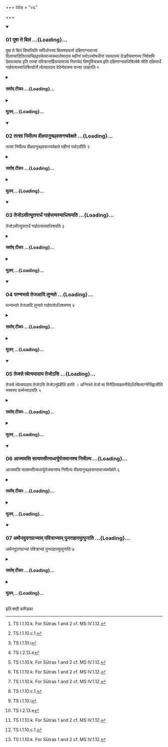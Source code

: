 +++
title = "०६"

+++

<div class="js_include" includetitle="true" newlevelforh1="3" unfilled url="/vedAH_yajuH/taittirIyam/sUtram/ApastambaH/shrautam/vishvAsa-prastutiH/02/06/01_pUShA_te_bilaM.md">
<details open><summary><h3>01 पूषा ते बिलं ...{Loading}...</h3></summary>

पूषा ते बिलं विष्यत्विति सर्पिर्धानस्य बिलमपावर्त्य दक्षिणाग्नावाज्यं विलाप्यादितिरस्यच्छिद्रपत्त्रेत्याज्यस्थालोमादाय महीनां पयोऽस्योषधीनां रसस्तस्य तेऽक्षीयमाणस्य निर्वपामि देवयज्याया इति तस्यां पवित्रान्तर्हितायामाज्यं निरुप्येदं विष्णुर्विचक्रम इति दक्षिणाग्नावधिश्रित्येषे त्वेति दक्षिणार्धे गार्हपत्यस्याधिश्रित्योर्जे त्वेत्यपादाय वेदेनोपयम्य पत्न्या उपहरति १
</details>
</div>
<div class="js_include collapsed" newlevelforh1="4" title="सर्वाष् टीकाः" unfilled url="/vedAH_yajuH/taittirIyam/sUtram/ApastambaH/shrautam/sarvASh_TIkAH/02/06/01_pUShA_te_bilaM.md">
<details><summary><h4>सर्वाष् टीकाः ...{Loading}...</h4></summary>
<details><summary>थिते</summary>

1. With pūṣā te bilam[^1]....having opened the mouth of the pitcher of ghee, having melted the ghee on the Dakṣiṇa-fire, with "aditirasyachhidrapatrā[^2]” having taken the pot of ghee with mahīnāṁ payo'si[^3]...having poured ghee in it (ghee-pot) on which two strainers have been kept, with “idaṁ viṣnur vicakrame[^4]..., having kept the ghee-pot on the Dakṣina-fire, then with iṣe tva[^5] having kept (the ghee-pot) on the southern part of the Gārhapatya (-fire), with ūrje tvã[^6] having removed (the ghee-pot from the fire), having supported (the ghee-pot) with grass-brush (Veda), (the Adhvaryu) brings (the ghee-pot) to the wife of the sacrificer.  

[^1-2]: These formulae are not found in any Saṁhitā-text.  

[^3]: TS I.1.10.i  

[^4]: TS I.2.13.e  

[^5-6]: TS I.1.1.a
</details>
</details>
</div>
<div class="js_include collapsed" newlevelforh1="4" title="मूलम्" unfilled url="/vedAH_yajuH/taittirIyam/sUtram/ApastambaH/shrautam/mUlam/02/06/01_pUShA_te_bilaM.md">
<details><summary><h4>मूलम् ...{Loading}...</h4></summary>

पूषा ते बिलं विष्यत्विति सर्पिर्धानस्य बिलमपावर्त्य दक्षिणाग्नावाज्यं विलाप्यादितिरस्यच्छिद्रपत्त्रेत्याज्यस्थालोमादाय महीनां पयोऽस्योषधीनां रसस्तस्य तेऽक्षीयमाणस्य निर्वपामि देवयज्याया इति तस्यां पवित्रान्तर्हितायामाज्यं निरुप्येदं विष्णुर्विचक्रम इति दक्षिणाग्नावधिश्रित्येषे त्वेति दक्षिणार्धे गार्हपत्यस्याधिश्रित्योर्जे त्वेत्यपादाय वेदेनोपयम्य पत्न्या उपहरति १
</details>
</div>
<div class="js_include" includetitle="true" newlevelforh1="3" unfilled url="/vedAH_yajuH/taittirIyam/sUtram/ApastambaH/shrautam/vishvAsa-prastutiH/02/06/02_tatsA_nimIlya_vIxyAnuchChvasantyavexate.md">
<details open><summary><h3>02 तत्सा निमील्य वीक्ष्यानुच्छ्वसन्त्यवेक्षते ...{Loading}...</h3></summary>

तत्सा निमील्य वीक्ष्यानुच्छ्वसन्त्यवेक्षते महीनां पयोऽसीति २
</details>
</div>
<div class="js_include collapsed" newlevelforh1="4" title="सर्वाष् टीकाः" unfilled url="/vedAH_yajuH/taittirIyam/sUtram/ApastambaH/shrautam/sarvASh_TIkAH/02/06/02_tatsA_nimIlya_vIxyAnuchChvasantyavexate.md">
<details><summary><h4>सर्वाष् टीकाः ...{Loading}...</h4></summary>
<details><summary>थिते</summary>

2. Having closed her eyes, then (having opened them), then having looked at it (the ghee), she gazes it without breathing out, with mahīnām payo'si.[^1]  

[^1]: TS I.1.10.k. For Sūtras 1 and 2 cf. MS IV.1.12.
</details>
</details>
</div>
<div class="js_include collapsed" newlevelforh1="4" title="मूलम्" unfilled url="/vedAH_yajuH/taittirIyam/sUtram/ApastambaH/shrautam/mUlam/02/06/02_tatsA_nimIlya_vIxyAnuchChvasantyavexate.md">
<details><summary><h4>मूलम् ...{Loading}...</h4></summary>

तत्सा निमील्य वीक्ष्यानुच्छ्वसन्त्यवेक्षते महीनां पयोऽसीति २
</details>
</div>
<div class="js_include" includetitle="true" newlevelforh1="3" unfilled url="/vedAH_yajuH/taittirIyam/sUtram/ApastambaH/shrautam/vishvAsa-prastutiH/02/06/03_tejo-sItyuttarArdhe_gArhapatyasyAdhishrayati.md">
<details open><summary><h3>03 तेजोऽसीत्युत्तरार्धे गार्हपत्यस्याधिश्रयति ...{Loading}...</h3></summary>

तेजोऽसीत्युत्तरार्धे गार्हपत्यस्याधिश्रयति ३
</details>
</div>
<div class="js_include collapsed" newlevelforh1="4" title="सर्वाष् टीकाः" unfilled url="/vedAH_yajuH/taittirIyam/sUtram/ApastambaH/shrautam/sarvASh_TIkAH/02/06/03_tejo-sItyuttarArdhe_gArhapatyasyAdhishrayati.md">
<details><summary><h4>सर्वाष् टीकाः ...{Loading}...</h4></summary>
<details><summary>थिते</summary>

3. With tejo'si[^1] (the Adhvaryu) keeps (the pot of ghee) on the northern part of the Gārhapatya (-fire).  

[^1]: TS I.1.10.1.a.
</details>
</details>
</div>
<div class="js_include collapsed" newlevelforh1="4" title="मूलम्" unfilled url="/vedAH_yajuH/taittirIyam/sUtram/ApastambaH/shrautam/mUlam/02/06/03_tejo-sItyuttarArdhe_gArhapatyasyAdhishrayati.md">
<details><summary><h4>मूलम् ...{Loading}...</h4></summary>

तेजोऽसीत्युत्तरार्धे गार्हपत्यस्याधिश्रयति ३
</details>
</div>
<div class="js_include" includetitle="true" newlevelforh1="3" unfilled url="/vedAH_yajuH/taittirIyam/sUtram/ApastambaH/shrautam/vishvAsa-prastutiH/02/06/04_patnyabhAve_tejaAdi_lupyate.md">
<details open><summary><h3>04 पत्न्यभावे तेजआदि लुप्यते ...{Loading}...</h3></summary>

पत्न्यभावे तेजआदि लुप्यते गार्हपत्येऽधिश्रयणम् ४
</details>
</div>
<div class="js_include collapsed" newlevelforh1="4" title="सर्वाष् टीकाः" unfilled url="/vedAH_yajuH/taittirIyam/sUtram/ApastambaH/shrautam/sarvASh_TIkAH/02/06/04_patnyabhAve_tejaAdi_lupyate.md">
<details><summary><h4>सर्वाष् टीकाः ...{Loading}...</h4></summary>
<details><summary>थिते</summary>

4. In the absence of the wife (the rite of) keeping (the ghee-pot) over the gārhapatya-fire beginning with tejo'si is dropped.
</details>
</details>
</div>
<div class="js_include collapsed" newlevelforh1="4" title="मूलम्" unfilled url="/vedAH_yajuH/taittirIyam/sUtram/ApastambaH/shrautam/mUlam/02/06/04_patnyabhAve_tejaAdi_lupyate.md">
<details><summary><h4>मूलम् ...{Loading}...</h4></summary>

पत्न्यभावे तेजआदि लुप्यते गार्हपत्येऽधिश्रयणम् ४
</details>
</div>
<div class="js_include" includetitle="true" newlevelforh1="3" unfilled url="/vedAH_yajuH/taittirIyam/sUtram/ApastambaH/shrautam/vishvAsa-prastutiH/02/06/05_tejase_tvetyapAdAya_tejo-si.md">
<details open><summary><h3>05 तेजसे त्वेत्यपादाय तेजोऽसि ...{Loading}...</h3></summary>

तेजसे त्वेत्यपादाय तेजोऽसि तेजोऽनुप्रेहीति हरति । अग्निस्ते तेजो मा विनैदित्याहवनीयेऽधिश्रित्याग्नेर्जिह्वासीति स्फ्यस्य वर्त्मन्सादयति ५
</details>
</div>
<div class="js_include collapsed" newlevelforh1="4" title="सर्वाष् टीकाः" unfilled url="/vedAH_yajuH/taittirIyam/sUtram/ApastambaH/shrautam/sarvASh_TIkAH/02/06/05_tejase_tvetyapAdAya_tejo-si.md">
<details><summary><h4>सर्वाष् टीकाः ...{Loading}...</h4></summary>
<details><summary>थिते</summary>

5. With tejase tvā having taken away (the ghee-pot from over the fire), with tejo'si tejo'nuprehi[^1] he carries it away. With agniste tejo mā vinait[^2] having kept (the ghee-pot) on the Āhavanīya (fire), with agner jihvāsi[^3] he keeps (the ghee-pot) on the line drawn by means of the Sphya[^4].  

[^1]: TS I.1.10.1.a.  

[^2]: TS I.1.10.c.1.  

[^3]: TS I.1.10.c.m-n.  

[^4]: See II.3.13.
</details>
</details>
</div>
<div class="js_include collapsed" newlevelforh1="4" title="मूलम्" unfilled url="/vedAH_yajuH/taittirIyam/sUtram/ApastambaH/shrautam/mUlam/02/06/05_tejase_tvetyapAdAya_tejo-si.md">
<details><summary><h4>मूलम् ...{Loading}...</h4></summary>

तेजसे त्वेत्यपादाय तेजोऽसि तेजोऽनुप्रेहीति हरति । अग्निस्ते तेजो मा विनैदित्याहवनीयेऽधिश्रित्याग्नेर्जिह्वासीति स्फ्यस्य वर्त्मन्सादयति ५
</details>
</div>
<div class="js_include" includetitle="true" newlevelforh1="3" unfilled url="/vedAH_yajuH/taittirIyam/sUtram/ApastambaH/shrautam/vishvAsa-prastutiH/02/06/06_Ajyamasi_satyamasItyadhvaryuryajamAnashcha_nimIlya.md">
<details open><summary><h3>06 आज्यमसि सत्यमसीत्यध्वर्युर्यजमानश्च निमील्य ...{Loading}...</h3></summary>

आज्यमसि सत्यमसीत्यध्वर्युर्यजमानश्च निमील्य वीक्ष्यानुच्छ्वसन्तावाज्यमवेक्षेते ६
</details>
</div>
<div class="js_include collapsed" newlevelforh1="4" title="सर्वाष् टीकाः" unfilled url="/vedAH_yajuH/taittirIyam/sUtram/ApastambaH/shrautam/sarvASh_TIkAH/02/06/06_Ajyamasi_satyamasItyadhvaryuryajamAnashcha_nimIlya.md">
<details><summary><h4>सर्वाष् टीकाः ...{Loading}...</h4></summary>
<details><summary>थिते</summary>

6. With ājyamasi...[^1] having closed (and then opened the eyes), then having looked at (the ghee), the Adhvaryu and the sacrificer gaze at the ghee without breathing out.[^2]  

[^1]: TS I.6.1.6.  

[^2]: Cf. TB III.3.6.1.
</details>
</details>
</div>
<div class="js_include collapsed" newlevelforh1="4" title="मूलम्" unfilled url="/vedAH_yajuH/taittirIyam/sUtram/ApastambaH/shrautam/mUlam/02/06/06_Ajyamasi_satyamasItyadhvaryuryajamAnashcha_nimIlya.md">
<details><summary><h4>मूलम् ...{Loading}...</h4></summary>

आज्यमसि सत्यमसीत्यध्वर्युर्यजमानश्च निमील्य वीक्ष्यानुच्छ्वसन्तावाज्यमवेक्षेते ६
</details>
</div>
<div class="js_include" includetitle="true" newlevelforh1="3" unfilled url="/vedAH_yajuH/taittirIyam/sUtram/ApastambaH/shrautam/vishvAsa-prastutiH/02/06/07_athainadudagagrAbhyAm_pavitrAbhyAm_punarAhAramutpunAti.md">
<details open><summary><h3>07 अथैनदुदगग्राभ्याम् पवित्राभ्याम् पुनराहारमुत्पुनाति ...{Loading}...</h3></summary>

अथैनदुदगग्राभ्यां पवित्राभ्यां पुनराहारमुत्पुनाति ७
</details>
</div>
<div class="js_include collapsed" newlevelforh1="4" title="सर्वाष् टीकाः" unfilled url="/vedAH_yajuH/taittirIyam/sUtram/ApastambaH/shrautam/sarvASh_TIkAH/02/06/07_athainadudagagrAbhyAm_pavitrAbhyAm_punarAhAramutpunAti.md">
<details><summary><h4>सर्वाष् टीकाः ...{Loading}...</h4></summary>
<details><summary>थिते</summary>

7. Then (the Adhvaryu) purifies it (the ghee) by means two strainers with their points to the north (thrice) every time having moved forward and backward.[^1]  

[^1]: Cf. TB III.3.4.4
</details>
</details>
</div>
<div class="js_include collapsed" newlevelforh1="4" title="मूलम्" unfilled url="/vedAH_yajuH/taittirIyam/sUtram/ApastambaH/shrautam/mUlam/02/06/07_athainadudagagrAbhyAm_pavitrAbhyAm_punarAhAramutpunAti.md">
<details><summary><h4>मूलम् ...{Loading}...</h4></summary>

अथैनदुदगग्राभ्यां पवित्राभ्यां पुनराहारमुत्पुनाति ७
</details>
</div>

  
इति षष्ठी कण्डिका 
